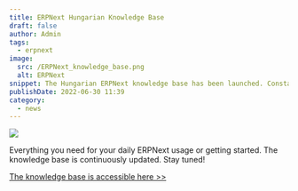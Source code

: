 ```yaml
---
title: ERPNext Hungarian Knowledge Base
draft: false
author: Admin
tags:
  - erpnext
image:
  src: /ERPNext_knowledge_base.png
  alt: ERPNext
snippet: The Hungarian ERPNext knowledge base has been launched. Constantly updated with new content.
publishDate: 2022-06-30 11:39
category:
  - news
---
```


<img src="/images/Screenshot (73).png">

Everything you need for your daily ERPNext usage or getting started. The knowledge base is continuously updated. Stay tuned!

<a href="https://www.monolithon.com/kb/erpnext-beállítások-magyarul" rel="noopener noreferrer">The knowledge base is accessible here &gt;&gt;</a>
